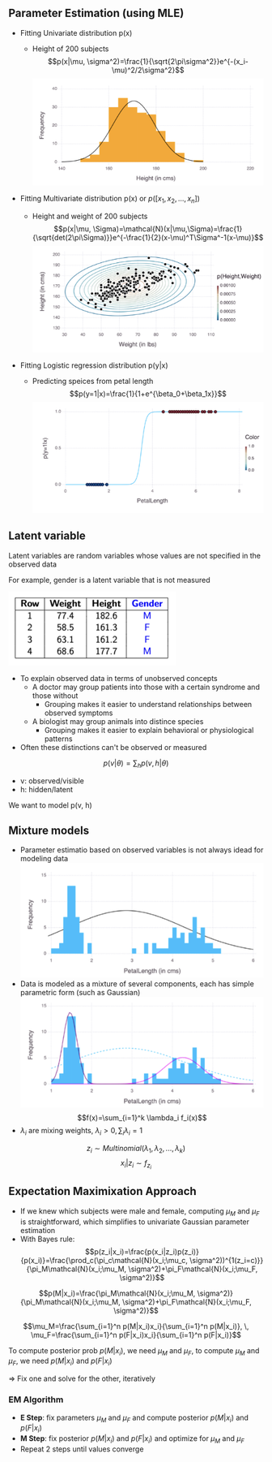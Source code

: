## Parameter Estimation (using MLE)
- Fitting Univariate distribution p(x)
    - Height of 200 subjects
    $$p(x|\mu, \sigma^2)=\frac{1}{\sqrt{2\pi\sigma^2}}e^{-(x_i-\mu)^2/2\sigma^2}$$
    ![alt text](image.png)

- Fitting Multivariate distribution p(x) or $p([x_1, x_2, ..., x_n])$
    - Height and weight of 200 subjects
    $$p(x|\mu, \Sigma)=\mathcal{N}(x|\mu,\Sigma)=\frac{1}{\sqrt{det(2\pi\Sigma)}}e^{-\frac{1}{2}(x-\mu)^T\Sigma^-1(x-\mu)}$$
    ![alt text](image-1.png)

- Fitting Logistic regression distribution p(y|x)
    - Predicting speices from petal length
    $$p(y=1|x)=\frac{1}{1+e^{\beta_0+\beta_1x}}$$
    ![alt text](image-2.png)

## Latent variable
Latent variables are random variables whose values are not specified in the observed data

For example, gender is a latent variable that is not measured

![alt text](image-3.png)
- To explain observed data in terms of unobserved concepts
    - A doctor may group patients into those with a certain syndrome and those without
        - Grouping makes it easier to understand relationships between observed symptoms
    - A biologist may group animals into distince species
        - Grouping makes it easier to explain behavioral or physiological patterns
- Often these distinctions can't be observed or measured

$$p(v|\theta)=\sum_h p(v, h|\theta)$$
- v: observed/visible
- h: hidden/latent

We want to model p(v, h)

## Mixture models
- Parameter estimatio based on observed variables is not always idead for modeling data
![alt text](image-4.png)
- Data is modeled as a mixture of several components, each has simple parametric form (such as Gaussian)
![alt text](image-5.png)
$$f(x)=\sum_{i=1}^k \lambda_i f_i(x)$$
- $\lambda_i$ are mixing weights, $\lambda_i > 0, \sum_i \lambda_i=1$

$$z_i \sim Multinomial(\lambda_1, \lambda_2, ..., \lambda_k)$$
$$x_i|z_i \sim f_{z_i}$$

## Expectation Maximixation Approach
- If we knew which subjects were male and female, computing $\mu_M$ and $\mu_F$ is straightforward, which simplifies to univariate Gaussian parameter estimation
-  With Bayes rule:
$$p(z_i|x_i)=\frac{p(x_i|z_i)p(z_i)}{p(x_i)}=\frac{\prod_c(\pi_c\mathcal{N}(x_i;\mu_c, \sigma^2))^{1(z_i=c)}}{\pi_M\mathcal{N}(x_i;\mu_M, \sigma^2)+\pi_F\mathcal{N}(x_i;\mu_F, \sigma^2)}$$


$$p(M|x_i)=\frac{\pi_M\mathcal{N}(x_i;\mu_M, \sigma^2)}{\pi_M\mathcal{N}(x_i;\mu_M, \sigma^2)+\pi_F\mathcal{N}(x_i;\mu_F, \sigma^2)}$$

$$\mu_M=\frac{\sum_{i=1}^n p(M|x_i)x_i}{\sum_{i=1}^n p(M|x_i)}, \, \mu_F=\frac{\sum_{i=1}^n p(F|x_i)x_i}{\sum_{i=1}^n p(F|x_i)}$$

To compute posterior prob $p(M|x_i)$, we need $\mu_M$ and $\mu_F$, to compute $\mu_M$ and $\mu_F$, we need $p(M|x_i)$ and $p(F|x_i)$ 

=> Fix one and solve for the other, iteratively
### EM Algorithm
- **E Step**: fix parameters $\mu_M$ and $\mu_F$ and compute posterior $p(M|x_i)$ and $p(F|x_i)$  
- **M Step**: fix posterior $p(M|x_i)$ and $p(F|x_i)$ and optimize for $\mu_M$ and $\mu_F$
- Repeat 2 steps until values converge
